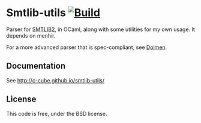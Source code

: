 # Smtlib-utils [![Build](https://github.com/c-cube/smtlib-utils/actions/workflows/main.yml/badge.svg)](https://github.com/c-cube/smtlib-utils/actions/workflows/main.yml)

Parser for [SMTLIB2]([200~http://smtlib.cs.uiowa.edu/), in OCaml, along
with some utilities for my own usage. It depends on menhir.

For a more advanced parser that is spec-compliant, see [Dolmen](https://github.com/Gbury/dolmen/).

## Documentation

See http://c-cube.github.io/smtlib-utils/

## License

This code is free, under the BSD license.
